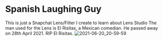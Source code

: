 # Spanish Laughing Guy
This is just a Snapchat Lens/Filter I create to learn about Lens Studio
The man used for the Lens is El Risitas, a Mexican comedian. He passed away on 28th April 2021. RIP El Risitas.
![2021-06-20_20-59-59](https://user-images.githubusercontent.com/37928570/122675095-7d61cf00-d20a-11eb-9bed-33961ed464f9.png)
